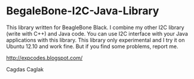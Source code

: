 BegaleBone-I2C-Java-Library
===========================
  This library written for BeagleBone Black. I combine my other I2C library (write with C++) and Java code. 
You can use I2C interface with your Java applications with this library. This library only experimental and 
I try it on Ubuntu 12.10 and work fine. But if you find some problems, report me.

http://expcodes.blogspot.com/

Cagdas Caglak
